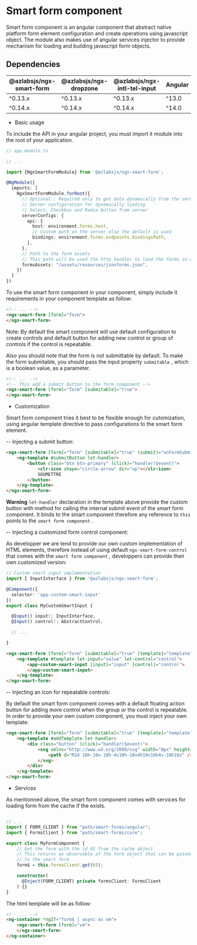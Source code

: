 # Smart form component

Smart form component is an angular component that abstract native platform form element configuration and create operations using javascript object.
The module also makes use of angular services injector to provide mechanism for loading and building javascript form objects.

## Dependencies

| @azlabsjs/ngx-smart-form | @azlabsjs/ngx-dropzone | @azlabsjs/ngx-intl-tel-input | Angular |
|------------------------|----------------------|----------------------------|---------|
| ^0.13.x                | ^0.13.x              | ^0.13.x                    | ^13.0   |
| ^0.14.x                | ^0.14.x              | ^0.14.x                    | ^14.0   |

* Basic usage

To include the API in your angular project, you must import it module into the root of your application.

```ts
// app.module.ts

// ...

import {NgxSmartFormModule} from '@azlabsjs/ngx-smart-form';

@NgModule({
  imports: [
    NgxSmartFormModule.forRoot({
      // Optional : Required only to get data dynamically from the server
      // Server configuration for dynamically loading
      // Select, Checkbox and Radio button from server
      serverConfigs: {
        api: {
          host: environment.forms.host,
          // Custom path on the server else the default is used
          bindings: environment.forms.endpoints.bindingsPath,
        },
      },
      // Path to the form assets
      // This path will be used the http handler to load the forms in cache
      formsAssets: "/assets/resources/jsonforms.json",
    })
  ]
})
```

To use the smart form component in your component, simply include it requirements in your component template as follow:

```html
<!-- ... -->
<ngx-smart-form [form]="form">
</ngx-smart-form>
```

Note: By default the smart component will use default configuration to create controls and default button for adding new control or group of controls if the control is repeatable.

Also you should note that the form is not submittable by default. To make the form submitable, you should pass the input property `submitable` , which is a boolean value, as a parameter.

```html
<!-- ... -->
<!-- This add a submit button to the form component -->
<ngx-smart-form [form]="form" [submitable]="true">
</ngx-smart-form>
```

* Customization

Smart form component tries it best to be flexible enough for cutomization, using angular template directive to pass configurations to the smart form element.

-- Injecting a submit button:

```html
<ngx-smart-form [form]="form" [submitable]="true" (submit)="onFormSubmit($event)">
    <ng-template #submitButton let-handler>
        <button class="btn btn-primary" (click)="handler($event)">
            <clr-icon shape="circle-arrow" dir="up"></clr-icon>
            SOUMETTRE
        </button>
    </ng-template>
</ngx-smart-form>
```

**Warning**
`let-handler` declaration in the template above provide the custom button with method for calling the internal submit event of the smart form component. It binds to the smart component therefore any reference to `this` points to the `smart form component` .

-- Injecting a customized form control component:

As developper we are tend to provide our own custom implementation of HTML elements, therefore instead of using default `ngx-smart-form-control` that comes with the `smart form component` , developpers can provide their own customized version:

```ts
// Custom smart input implementation
import { InputInterface } from '@azlabsjs/ngx-smart-form';

@Component({
  selector: 'app-custom-smart-input'
})
export class MyCustomSmartInput {

  @Input() input!: InputInterface;
  @Input() control!: AbstractControl;

  // ...

}
```

```html
<ngx-smart-form [form]="form" [submitable]="true" [template]="template">
    <ng-template #template let-input="value" let-control="control">
        <app-custom-smart-input [input]="input" [control]="control">
        </app-custom-smart-input>
    </ng-template>
</ngx-smart-form>
```

-- Injecting an icon for repeatable controls:

By default the smart form component comes with a default floating action button for adding more control when the group or the control is repeatable. In order to provide your own custom component, you must inject your own template:

```html
<ngx-smart-form [form]="form" [submitable]="true" [template]="template">
    <ng-template #addTemplate let-handler>
        <div class="button" (click)="handler($event)">
            <svg xmlns="http://www.w3.org/2000/svg" width="8px" height="8px" viewBox="0 0 24 24">
                <path d="M24 10h-10v-10h-4v10h-10v4h10v10h4v-10h10z" />
            </svg>
        </div>
    </ng-template>
</ngx-smart-form>
```

* Services

As mentionned above, the smart form component comes with services for loading form from the cache if the exists.

```ts

// ...
import { FORM_CLIENT } from "path/smart-forms/angular";
import { FormsClient } from "path/smart-forms/core";

export class MyFormComponent {
    // Get the form with the id 65 from the cache object
    // This returns an observable of the form object that can be passed
    // to the smart form
    form$ = this.formsClient.get(65);

    constructor(
      @Inject(FORM_CLIENT) private formsClient: FormsClient
    ) {}
}
```

The html template will be as follow:

```html
<!-- ... -->
<ng-container *ngIf="form$ | async as vm">
    <ngx-smart-form [form]="vm">
    </ngx-smart-form>
</ng-container>
```
